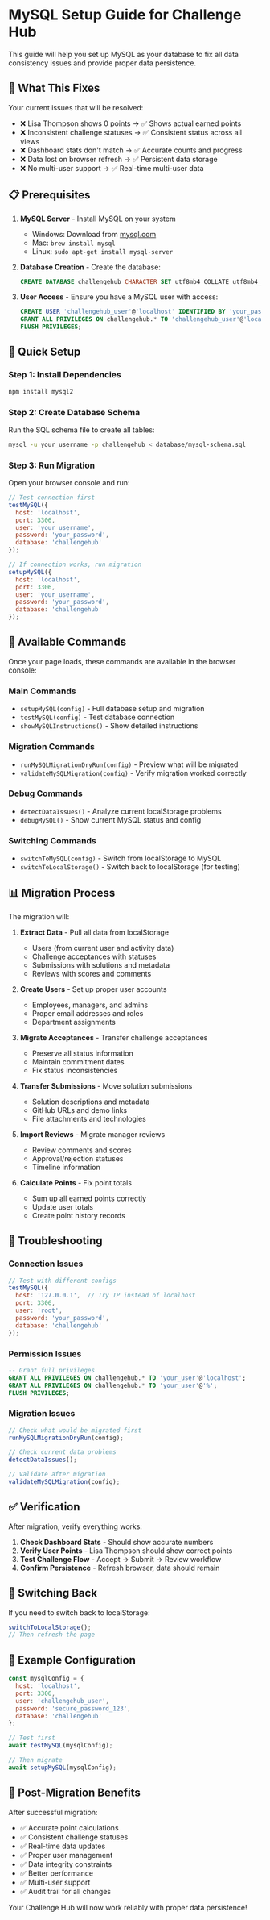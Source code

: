 # MySQL Setup Guide for Challenge Hub

This guide will help you set up MySQL as your database to fix all data consistency issues and provide proper data persistence.

## 🎯 What This Fixes

Your current issues that will be resolved:
- ❌ Lisa Thompson shows 0 points → ✅ Shows actual earned points
- ❌ Inconsistent challenge statuses → ✅ Consistent status across all views  
- ❌ Dashboard stats don't match → ✅ Accurate counts and progress
- ❌ Data lost on browser refresh → ✅ Persistent data storage
- ❌ No multi-user support → ✅ Real-time multi-user data

## 📋 Prerequisites

1. **MySQL Server** - Install MySQL on your system
   - Windows: Download from [mysql.com](https://dev.mysql.com/downloads/mysql/)
   - Mac: `brew install mysql`
   - Linux: `sudo apt-get install mysql-server`

2. **Database Creation** - Create the database:
   ```sql
   CREATE DATABASE challengehub CHARACTER SET utf8mb4 COLLATE utf8mb4_unicode_ci;
   ```

3. **User Access** - Ensure you have a MySQL user with access:
   ```sql
   CREATE USER 'challengehub_user'@'localhost' IDENTIFIED BY 'your_password';
   GRANT ALL PRIVILEGES ON challengehub.* TO 'challengehub_user'@'localhost';
   FLUSH PRIVILEGES;
   ```

## 🚀 Quick Setup

### Step 1: Install Dependencies
```bash
npm install mysql2
```

### Step 2: Create Database Schema
Run the SQL schema file to create all tables:
```bash
mysql -u your_username -p challengehub < database/mysql-schema.sql
```

### Step 3: Run Migration
Open your browser console and run:
```javascript
// Test connection first
testMySQL({
  host: 'localhost',
  port: 3306,
  user: 'your_username',
  password: 'your_password',
  database: 'challengehub'
});

// If connection works, run migration
setupMySQL({
  host: 'localhost',
  port: 3306,
  user: 'your_username',
  password: 'your_password',
  database: 'challengehub'
});
```

## 🔧 Available Commands

Once your page loads, these commands are available in the browser console:

### Main Commands
- `setupMySQL(config)` - Full database setup and migration
- `testMySQL(config)` - Test database connection
- `showMySQLInstructions()` - Show detailed instructions

### Migration Commands  
- `runMySQLMigrationDryRun(config)` - Preview what will be migrated
- `validateMySQLMigration(config)` - Verify migration worked correctly

### Debug Commands
- `detectDataIssues()` - Analyze current localStorage problems
- `debugMySQL()` - Show current MySQL status and config

### Switching Commands
- `switchToMySQL(config)` - Switch from localStorage to MySQL
- `switchToLocalStorage()` - Switch back to localStorage (for testing)

## 📊 Migration Process

The migration will:

1. **Extract Data** - Pull all data from localStorage
   - Users (from current user and activity data)
   - Challenge acceptances with statuses
   - Submissions with solutions and metadata
   - Reviews with scores and comments

2. **Create Users** - Set up proper user accounts
   - Employees, managers, and admins
   - Proper email addresses and roles
   - Department assignments

3. **Migrate Acceptances** - Transfer challenge acceptances
   - Preserve all status information
   - Maintain commitment dates
   - Fix status inconsistencies

4. **Transfer Submissions** - Move solution submissions
   - Solution descriptions and metadata
   - GitHub URLs and demo links
   - File attachments and technologies

5. **Import Reviews** - Migrate manager reviews
   - Review comments and scores
   - Approval/rejection statuses
   - Timeline information

6. **Calculate Points** - Fix point totals
   - Sum up all earned points correctly
   - Update user totals
   - Create point history records

## 🐛 Troubleshooting

### Connection Issues
```javascript
// Test with different configs
testMySQL({
  host: '127.0.0.1',  // Try IP instead of localhost
  port: 3306,
  user: 'root',
  password: 'your_password', 
  database: 'challengehub'
});
```

### Permission Issues
```sql
-- Grant full privileges
GRANT ALL PRIVILEGES ON challengehub.* TO 'your_user'@'localhost';
GRANT ALL PRIVILEGES ON challengehub.* TO 'your_user'@'%';
FLUSH PRIVILEGES;
```

### Migration Issues
```javascript
// Check what would be migrated first
runMySQLMigrationDryRun(config);

// Check current data problems
detectDataIssues();

// Validate after migration
validateMySQLMigration(config);
```

## ✅ Verification

After migration, verify everything works:

1. **Check Dashboard Stats** - Should show accurate numbers
2. **Verify User Points** - Lisa Thompson should show correct points
3. **Test Challenge Flow** - Accept → Submit → Review workflow
4. **Confirm Persistence** - Refresh browser, data should remain

## 🔄 Switching Back

If you need to switch back to localStorage:
```javascript
switchToLocalStorage();
// Then refresh the page
```

## 📝 Example Configuration

```javascript
const mysqlConfig = {
  host: 'localhost',
  port: 3306,
  user: 'challengehub_user',
  password: 'secure_password_123',
  database: 'challengehub'
};

// Test first
await testMySQL(mysqlConfig);

// Then migrate
await setupMySQL(mysqlConfig);
```

## 🎉 Post-Migration Benefits

After successful migration:
- ✅ Accurate point calculations
- ✅ Consistent challenge statuses  
- ✅ Real-time data updates
- ✅ Proper user management
- ✅ Data integrity constraints
- ✅ Better performance
- ✅ Multi-user support
- ✅ Audit trail for all changes

Your Challenge Hub will now work reliably with proper data persistence!
